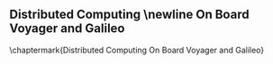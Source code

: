 ## Distributed Computing \newline On Board Voyager and Galileo

\chaptermark{Distributed Computing On Board Voyager and Galileo}
